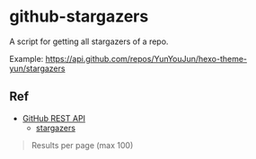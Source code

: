 # github-stargazers

A script for getting all stargazers of a repo.

Example: <https://api.github.com/repos/YunYouJun/hexo-theme-yun/stargazers>

## Ref

- [GitHub REST API](https://docs.github.com/en/rest)
  - [stargazers](https://docs.github.com/en/rest/reference/activity#list-stargazers)

> Results per page (max 100)
